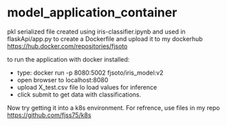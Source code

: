 # model_application_container

pkl serialized file created using iris-classifier.ipynb
and used in flaskApi/app.py to create a Dockerfile 
and upload it to my dockerhub https://hub.docker.com/repositories/fjsoto

to run the application with docker installed:
- type: docker run -p 8080:5002 fjsoto/iris_model:v2
- open browser to localhost:8080
- upload X_test.csv file lo load values for inference 
- click submit to get data with classifications.

Now try getting it into a k8s environment.
For refrence, use files in my repo https://github.com/fjss75/k8s
